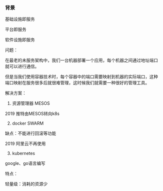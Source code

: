 ### 背景

基础设施即服务 

平台即服务

软件设施即服务





问题：

在最老的未服务架构中，我们一台机器部署一个应用，每个机器之间通过地址端口就可以进行通信。

但是当我们使用容器技术时，每个容器中的端口需要映射到机器的实际端口，这种端口映射在服务很多后就很难管理，这时候我们就需要一种很好的管理工具。



解决方案：

1. 资源管理器 MESOS

2019 推特由MESOS转向k8s



2. docker SWARM

缺点：不能进行回滚等功能

2019 阿里云不再使用



3. kubernetes 

google、go语言编写

特点：

轻量级：消耗的资源少



